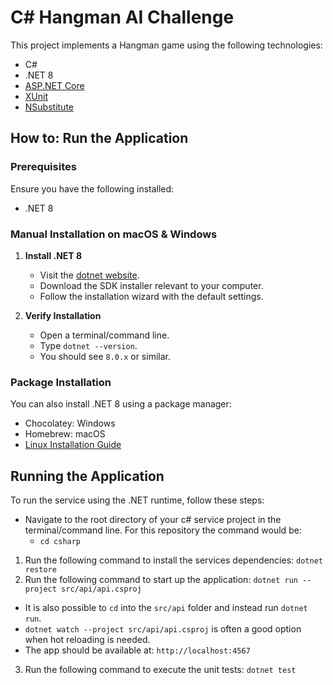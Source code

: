 # C# Hangman AI Challenge

This project implements a Hangman game using the following technologies:

- C#
- .NET 8
- [ASP.NET Core](https://github.com/dotnet/aspnetcore)
- [XUnit](https://xunit.net/)
- [NSubstitute](https://nsubstitute.github.io/help/getting-started/)

## How to: Run the Application

### Prerequisites
Ensure you have the following installed:
- .NET 8

### Manual Installation on macOS & Windows

1. **Install .NET 8**

   - Visit the [dotnet website](https://dotnet.microsoft.com/en-us/download/dotnet/8.0).
   - Download the SDK installer relevant to your computer.
   - Follow the installation wizard with the default settings.

2. **Verify Installation**

   - Open a terminal/command line.
   - Type `dotnet --version`.
   - You should see `8.0.x` or similar.

### Package Installation

You can also install .NET 8 using a package manager:
- Chocolatey: Windows
- Homebrew: macOS
- [Linux Installation Guide](https://learn.microsoft.com/en-us/dotnet/core/install/linux?WT.mc_id=dotnet-35129-website)

## Running the Application

To run the service using the .NET runtime, follow these steps:

- Navigate to the root directory of your c# service project in the terminal/command line. For this repository the command would be:
  - `cd csharp`

1. Run the following command to install the services dependencies: `dotnet restore`
2. Run the following command to start up the application: `dotnet run --project src/api/api.csproj`
  - It is also possible to `cd` into the `src/api` folder and instead run `dotnet run`.
  - `dotnet watch --project src/api/api.csproj` is often a good option when hot reloading is needed.
  - The app should be available at: `http://localhost:4567`
3. Run the following command to execute the unit tests: `dotnet test`
